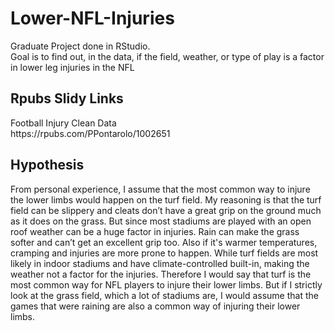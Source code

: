 <h1> Lower-NFL-Injuries </h1>
Graduate Project done in RStudio. </br>
Goal is to find out, in the data, if the field, weather, or type of play is a factor in lower leg injuries in the NFL
<h2> Rpubs Slidy Links </h2>
Football Injury Clean Data </br>
https://rpubs.com/PPontarolo/1002651
<h2> Hypothesis  </h2> 
From personal experience, I assume that the most common way to injure the lower limbs would happen on the turf field. My reasoning is that the turf field can be slippery and cleats don’t have a great grip on the ground much as it does on the grass. But since most stadiums are played with an open roof weather can be a huge factor in injuries. Rain can make the grass softer and can’t get an excellent grip too. Also if it's warmer temperatures, cramping and injuries are more prone to happen. While turf fields are most likely in indoor stadiums and have climate-controlled built-in, making the weather not a factor for the injuries. Therefore I would say that turf is the most common way for NFL players to injure their lower limbs. But if I strictly look at the grass field, which a lot of stadiums are, I would assume that the games that were raining are also a common way of injuring their lower limbs.


